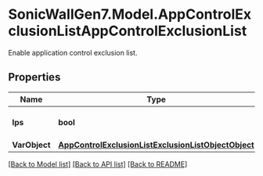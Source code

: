 # SonicWallGen7.Model.AppControlExclusionListAppControlExclusionList
Enable application control exclusion list.

## Properties

Name | Type | Description | Notes
------------ | ------------- | ------------- | -------------
**Ips** | **bool** | Use IPS exclusion list. | [optional] 
**VarObject** | [**AppControlExclusionListExclusionListObjectObject**](AppControlExclusionListExclusionListObjectObject.md) |  | [optional] 

[[Back to Model list]](../README.md#documentation-for-models) [[Back to API list]](../README.md#documentation-for-api-endpoints) [[Back to README]](../README.md)

